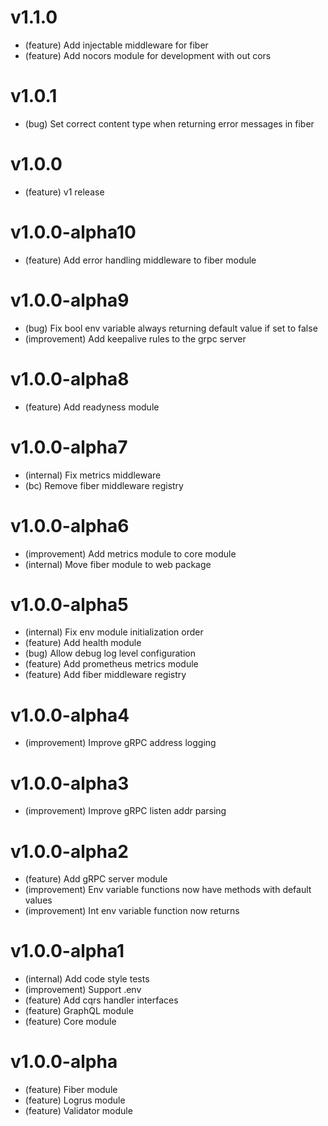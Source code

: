 # v1.1.0

- (feature) Add injectable middleware for fiber
- (feature) Add nocors module for development with out cors

# v1.0.1

- (bug) Set correct content type when returning error messages in fiber

# v1.0.0

- (feature) v1 release

# v1.0.0-alpha10

- (feature) Add error handling middleware to fiber module

# v1.0.0-alpha9

- (bug) Fix bool env variable always returning default value if set to false
- (improvement) Add keepalive rules to the grpc server

# v1.0.0-alpha8

- (feature) Add readyness module

# v1.0.0-alpha7

- (internal) Fix metrics middleware
- (bc) Remove fiber middleware registry

# v1.0.0-alpha6

- (improvement) Add metrics module to core module
- (internal) Move fiber module to web package

# v1.0.0-alpha5

- (internal) Fix env module initialization order
- (feature) Add health module
- (bug) Allow debug log level configuration
- (feature) Add prometheus metrics module
- (feature) Add fiber middleware registry

# v1.0.0-alpha4

- (improvement) Improve gRPC address logging

# v1.0.0-alpha3

- (improvement) Improve gRPC listen addr parsing

# v1.0.0-alpha2

- (feature) Add gRPC server module
- (improvement) Env variable functions now have methods with default values
- (improvement) Int env variable function now returns

# v1.0.0-alpha1

- (internal) Add code style tests
- (improvement) Support .env
- (feature) Add cqrs handler interfaces
- (feature) GraphQL module
- (feature) Core module

# v1.0.0-alpha

- (feature) Fiber module
- (feature) Logrus module
- (feature) Validator module
